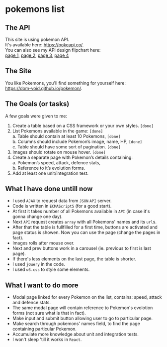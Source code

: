 # pokemons list

## The API  
This site is using pokemon API.  
It's available here: <https://pokeapi.co/>.  
You can also see my API design flipchart here:  
[page 1](https://github.com/dom-void/pokemon/blob/master/blueprints/api-requests-design/api-requests-plot/api-requests-plot.001.jpeg), [page 2](https://github.com/dom-void/pokemon/blob/master/blueprints/api-requests-design/api-requests-plot/api-requests-plot.002.jpeg), [page 3](https://github.com/dom-void/pokemon/blob/master/blueprints/api-requests-design/api-requests-plot/api-requests-plot.003.jpeg), [page 4](https://github.com/dom-void/pokemon/blob/master/blueprints/api-requests-design/api-requests-plot/api-requests-plot.004.jpeg)

## The Site
You like Pokemons, you'll find something for yourself here:  
<https://dom-void.github.io/pokemon/>.  

## The Goals (or tasks)  
A few goals were given to me:  
1. Create a table based on a CSS framework or your own styles. `[done]` 
2. List Pokemons available in the game: `[done]`  
a. Table should contain at least 10 Pokemons, `[done]`  
b. Columns should include Pokemon’s image, name, HP, `[done]`  
c. Table should have some sort of pagination. `[done]`  
3. Images should rotate on mouse hover. `[done]`  
4. Create a separate page with Pokemon’s details containing:  
a. Pokemon’s speed, attack, defence stats,  
b. Reference to it’s evolution forms.  
5. Add at least one unit/integration test.  

## What I have done untill now
- I used `AJAX` to request data from `JSON` `API` server.
- Code is written in `ECMAScript5` (for a good start).
- At first it takes number of all Pokemons available in `API` (in case it's gonna change one day).
- Next `API` request creates `array` with all Pokemons' names and its `url`s.
- After that the table is fullfilled for a first time, buttons are activated and page status is showen. Now you can use the page (change the pages in fact).
- Images rolls after mouse over.
- Next and prev buttons work in a carousel (ie. previous to first is last page).
- If there's less elements on the last page, the table is shorter.
- I used `jQuery` in the code.
- I used `w3.css` to style some elements.

## What I want to do more
- Modal page linked for every Pokemon on the list, contains: speed, attack and defence stats.
- The same modal page will contain reference to Pokemon's evolotion forms (not sure what is that in fact).
- Make input and submit button allowing user to go to particular page.
- Make search through pokemons' names field, to find the page containing particular Pokemon.
- Accumulate more knowledge about unit and integration tests.
- I won't sleep 'till it works in `React`.
